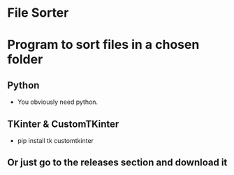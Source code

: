 # File Sorter

# Program to sort files in a chosen folder

## Python

- You obviously need python.

## TKinter & CustomTKinter

- pip install tk customtkinter

## Or just go to the releases section and download it
